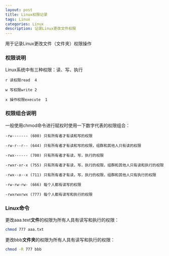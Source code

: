 ```yaml
---
layout: post
title: Linux权限记录
tags: Linux
categories: Linux
description: 记录Linux更改文件权限
---
```

用于记录Linux更改文件（文件夹）权限操作

<!-- more -->

### 权限说明
Linux系统中有三种权限：读、写、执行
```text
r 读权限read  4

w 写权限write 2

x 操作权限execute  1
```
### 权限组合说明
一般使用chmod命令进行赋权时使用一下数字代表的权限组合：
```text
-rw------- (600) 只有所有者才有读和写的权限

-rw-r--r-- (644) 只有所有者才有读和写的权限，组群和其他人只有读的权限

-rwx------ (700) 只有所有者才有读，写，执行的权限

-rwxr-xr-x (755) 只有所有者才有读，写，执行的权限，组群和其他人只有读和执行的权限

-rwx--x--x (711) 只有所有者才有读，写，执行的权限，组群和其他人只有执行的权限

-rw-rw-rw- (666) 每个人都有读写的权限

-rwxrwxrwx (777) 每个人都有读写和执行的权限
```

### Linux命令
更改aaa.text**文件**的权限为所有人具有读写和执行的权限：
```bash
chmod 777 aaa.txt
```
更改bbb**文件夹**的权限为所有人具有读写和执行的权限：
```bash
chmod -R 777 bbb
```
